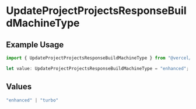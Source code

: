 # UpdateProjectProjectsResponseBuildMachineType

## Example Usage

```typescript
import { UpdateProjectProjectsResponseBuildMachineType } from "@vercel/sdk/models/updateprojectop.js";

let value: UpdateProjectProjectsResponseBuildMachineType = "enhanced";
```

## Values

```typescript
"enhanced" | "turbo"
```